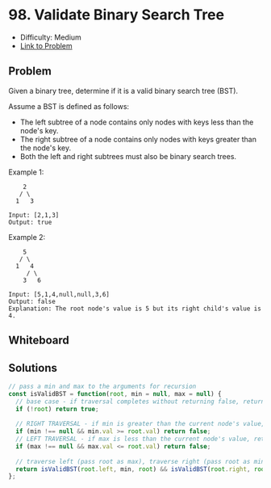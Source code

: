 # 98. Validate Binary Search Tree
* Difficulty: Medium
* [Link to Problem](https://leetcode.com/problems/validate-binary-search-tree/)

## Problem
Given a binary tree, determine if it is a valid binary search tree (BST).

Assume a BST is defined as follows:

* The left subtree of a node contains only nodes with keys less than the node's key.
* The right subtree of a node contains only nodes with keys greater than the node's key.
* Both the left and right subtrees must also be binary search trees.

Example 1:

```
    2
   / \
  1   3

Input: [2,1,3]
Output: true
```

Example 2:

```
    5
   / \
  1   4
     / \
    3   6

Input: [5,1,4,null,null,3,6]
Output: false
Explanation: The root node's value is 5 but its right child's value is 4.
```


## Whiteboard


## Solutions

```javascript
// pass a min and max to the arguments for recursion
const isValidBST = function(root, min = null, max = null) {
  // base case - if traversal completes without returning false, return true
  if (!root) return true;
  
  // RIGHT TRAVERSAL - if min is greater than the current node's value, return false
  if (min !== null && min.val >= root.val) return false;
  // LEFT TRAVERSAL - if max is less than the current node's value, return false
  if (max !== null && max.val <= root.val) return false;
  
  // traverse left (pass root as max), traverse right (pass root as min)
  return isValidBST(root.left, min, root) && isValidBST(root.right, root, max);
};
```